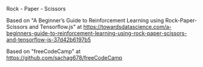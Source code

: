 Rock - Paper - Scissors

Based on "A Beginner’s Guide to Reinforcement Learning using Rock-Paper-Scissors and Tensorflow.js" at https://towardsdatascience.com/a-beginners-guide-to-reinforcement-learning-using-rock-paper-scissors-and-tensorflow-js-37d42b6197b5

Based on "freeCodeCamp" at https://github.com/sachag678/freeCodeCamp
